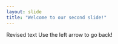 ```yaml
---
layout: slide
title: "Welcome to our second slide!"
---
```

Revised text
Use the left arrow to go back!
